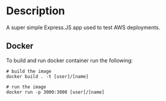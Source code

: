 # Description

A super simple Express.JS app used to test AWS deployments.

## Docker

To build and run docker container run the following:


```
# build the image
docker build . -t [user]/[name]

# run the image
docker run -p 3000:3000 [user]/[name]
```
